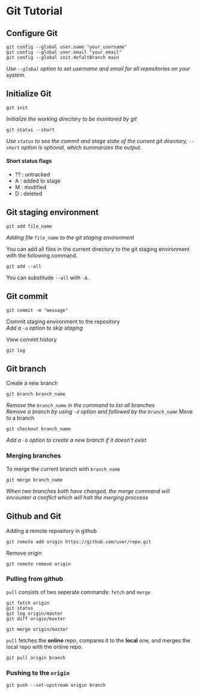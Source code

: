 # Git Tutorial

## Configure Git
```
git config --global user.name "your_username"
git config --global user.email "your_email"
git config --global init.defaltBranch main
```
*Use `--global` option to set username and email for all repositories on your system.*

## Initialize Git
```
git init
```  
*Initialize the working directory to be monitored by git*  
```
git status --short
```  
*Use `status` to see the commit and stage state of the current git directory, `--short` option is optional, which summarizes the output.*
#### Short status flags
 - ?? : untracked
 - A  : added to stage
 - M  : modified
 - D  : deleted

## Git staging environment
```
git add file_name
```  
*Adding file `file_name` to the git staging environment*  

You can add all files in the current directory to the git staging environment with the following command.  
```
git add --all
```  
You can substitude `--all` with `-A`.  

## Git commit
```
git commit -m "message"
```  
Commit staging environment to the repository  
*Add a `-a` option to skip staging*  

View commit history
```
git log
```

## Git branch
Create a new branch  
```
git branch branch_name
```  
*Remove the `branch_name` in the command to list all branches*  
*Remove a branch by using `-d` option and followed by the `branch_name`*
Move to a branch
```
git checkout branch_name
```  
*Add a `-b` option to create a new branch if it doesn't exist*  
### Merging branches
To merge the current branch with `branch_name`  
```
git merge branch_name
```  
*When two branches both have changed, the merge command will encounter a conflict which will halt the merging proccess*  

## Github and Git
Adding a remote repository in github
```
git remote add origin https://github.com/user/repo.git
```  
Remove origin
```
git remote remove origin
```  
### Pulling from github
`pull` consists of two seperate commands: `fetch` and `merge`  
```
git fetch origin
git status
git log origin/master
git diff origin/master
```  
```
git merge origin/master
```  
`pull` fetches the **online** repo, compares it to the **local** one, and merges the local repo with the online repo.  
```
git pull origin branch
```  
### Pushing to the `origin`
```
git push --set-upstream origin branch
```  